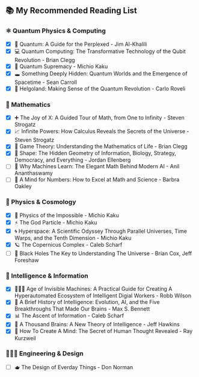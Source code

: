 

## 📚 My Recommended Reading List

### ⚛️ Quantum Physics & Computing

* [x] 🔬 Quantum: A Guide for the Perplexed - Jim Al-Khalili
* [x] 💻 Quantum Computing: The Transformative Technology of the Qubit Revolution - Brian Clegg
* [x] 🌌 Quantum Supremacy - Michio Kaku
* [x] 🕳️ Something Deeply Hidden: Quantum Worlds and the Emergence of Spacetime - Sean Carroll
* [x] 🔭 Helgoland: Making Sense of the Quantum Revolution - Carlo Roveli

### 🧮 Mathematics

* [x] ➕ The Joy of X: A Guided Tour of Math, from One to Infinity - Steven Strogatz
* [x] 📈 Infinite Powers: How Calculus Reveals the Secrets of the Universe - Steven Strogatz
* [x] 🎯 Game Theory: Understanding the Mathematics of Life - Brian Clegg
* [x] 📐 Shape: The Hidden Geometry of Information, Biology, Strategy, Democracy, and Everything - Jordan Ellenberg
* [ ] 🤖 Why Machines Learn: The Elegant Math Behind Modern AI - Anil Ananthaswamy
* [ ] 🧮 A Mind for Numbers: How to Excel at Math and Science - Barbra Oakley

### 🚀 Physics & Cosmology

* [x] 🌠 Physics of the Impossible - Michio Kaku
* [x] ⚡ The God Particle - Michio Kaku
* [x] 🌀 Hyperspace: A Scientific Odyssey Through Parallel Universes, Time Warps, and the Tenth Dimension - Michio Kaku
* [x] 🪐 The Copernicus Complex - Caleb Scharf
* [ ] 🌌 Black Holes The Key to Understanding The Universe - Brian Cox, Jeff Foreshaw

### 🧠 Intelligence & Information

* [x] 👨🏻‍💻 Age of Invisible Machines: A Practical Guide for Creating A Hyperautomated Ecosystem of Intelligent Digial Workers - Robb Wilson
* [x] 🤖 A Brief History of Intelligence: Evolution, AI, and the Five Breakthroughs That Made Our Brains - Max S. Bennett
* [x] 📊 The Ascent of Information - Caleb Scharf​​​​​​​​​​​​​​​​
* [x] 🧠 A Thousand Brains: A New Theory of Intelligence - Jeff Hawkins
* [x] 🧫 How To Create A Mind: The Secret of Human Thought Revealed - Ray Kurzweil

### 👨🏻‍💻 Engineering & Design
* [ ] 🫖 The Design of Everday Things - Don Norman
